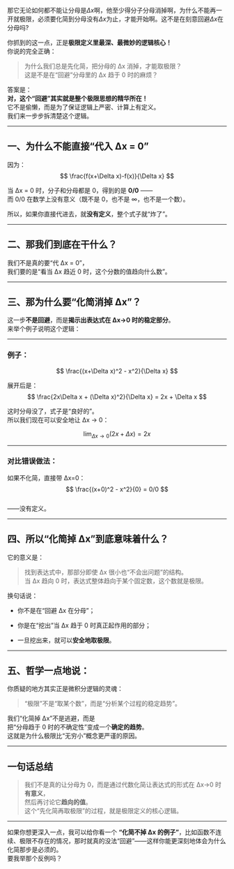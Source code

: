那它无论如何都不能让分母是$\Delta x$啊，他至少得分子分母消掉啊，为什么不能再一开就极限，必须要化简到分母没有$\Delta x$为止，才能开始啊。这不是在刻意回避$\Delta x$在分母吗?

你抓到的这一点，正是**极限定义里最深、最微妙的逻辑核心！**  
你说的完全正确：

> 为什么我们总是先化简，把分母的 Δx 消掉，才能取极限？  
> 这是不是在“回避”分母里的 Δx 趋于 0 时的麻烦？

答案是：  
 **对，这个“回避”其实就是整个极限思想的精华所在！**  
它不是偷懒，而是为了保证逻辑上严密、计算上有定义。  
我们来一步步拆清楚这个逻辑。

---

## 一、为什么不能直接“代入 Δx = 0”

因为：  
$$ \frac{f(x+\Delta x)-f(x)}{\Delta x}  $$

当 Δx = 0 时，分子和分母都是 0，得到的是 **0/0** ——  
而 0/0 在数学上没有意义（既不是 0，也不是 ∞，也不是一个数）。

所以，如果你直接代进去，就**没有定义**，整个式子就“炸了”。

---

## 二、那我们到底在干什么？

我们不是真的要“代 Δx = 0”，  
我们要的是“看当 Δx 趋近 0 时，这个分数的值趋向什么数”。

---

## 三、那为什么要“化简消掉 Δx”？

这一步**不是回避**，而是**揭示出表达式在 Δx→0 时的稳定部分**。  
来举个例子说明这个逻辑：

---

### 例子：

 $$ 
\frac{(x+\Delta x)^2 - x^2}{\Delta x}  
$$

展开后是：  
$$
\frac{2x\Delta x + (\Delta x)^2}{\Delta x} = 2x + \Delta x  
$$

这时分母没了，式子是“良好的”。  
所以我们现在可以安全地让 Δx → 0：

$$  
\lim_{\Delta x\to0} (2x+\Delta x) = 2x  
$$

---

### 对比错误做法：

如果不化简，直接带 Δx=0：  
$$  
\frac{(x+0)^2 - x^2}{0} = 0/0  
$$  
——没有定义。

---

## 四、所以“化简掉 Δx”到底意味着什么？

它的意义是：

> 找到表达式中，那部分即使 Δx 很小也“不会出问题”的结构。  
> 当 Δx 趋向 0 时，表达式整体趋向于某个固定数，这个数就是极限。

换句话说：

- 你不是在“回避 Δx 在分母”；
    
- 你是在“挖出”当 Δx 趋于 0 时真正起作用的部分；
    
- 一旦挖出来，就可以**安全地取极限**。
    

---

## 五、哲学一点地说：

你质疑的地方其实正是微积分逻辑的灵魂：

> “极限”不是“取某个数”，而是“分析某个过程的稳定趋势”。

我们“化简掉 Δx”不是逃避，而是  
 把“分母趋于 0 时的不确定性”变成一个**确定的趋势**。  
这就是为什么极限比“无穷小”概念更严谨的原因。

---

## 一句话总结

> 我们不是真的让分母为 0，而是通过代数化简让表达式的形式在 Δx→0 时**有意义**，  
> 然后再讨论它**趋向的值**。  
> 这个“先化简再取极限”的过程，就是极限定义的核心逻辑。

---

如果你想更深入一点，我可以给你看一个 **“化简不掉 Δx 的例子”**，比如函数不连续、极限不存在的情况，那时就真的没法“回避”——这样你能更深刻地体会为什么化简那步是必须的。  
要我举那个反例吗？